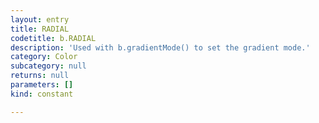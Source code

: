 ```yaml
---
layout: entry
title: RADIAL
codetitle: b.RADIAL
description: 'Used with b.gradientMode() to set the gradient mode.'
category: Color
subcategory: null
returns: null
parameters: []
kind: constant

---
```

